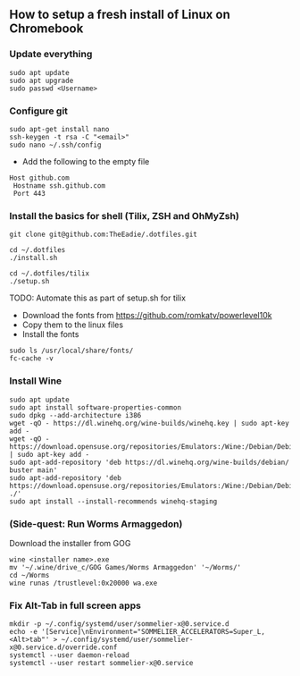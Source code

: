 ## How to setup a fresh install of Linux on Chromebook
### Update everything
```
sudo apt update
sudo apt upgrade
sudo passwd <Username>
```

### Configure git

```
sudo apt-get install nano
ssh-keygen -t rsa -C "<email>"
sudo nano ~/.ssh/config
```

- Add the following to the empty file

```
Host github.com
 Hostname ssh.github.com
 Port 443
```

### Install the basics for shell (Tilix, ZSH and OhMyZsh)

```
git clone git@github.com:TheEadie/.dotfiles.git

cd ~/.dotfiles
./install.sh

cd ~/.dotfiles/tilix
./setup.sh
```

TODO: Automate this as part of setup.sh for tilix
 - Download the fonts from https://github.com/romkatv/powerlevel10k
 - Copy them to the linux files
 - Install the fonts

```
sudo ls /usr/local/share/fonts/
fc-cache -v
```

### Install Wine
```
sudo apt update
sudo apt install software-properties-common
sudo dpkg --add-architecture i386
wget -qO - https://dl.winehq.org/wine-builds/winehq.key | sudo apt-key add -
wget -qO - https://download.opensuse.org/repositories/Emulators:/Wine:/Debian/Debian_10/Release.key | sudo apt-key add -
sudo apt-add-repository 'deb https://dl.winehq.org/wine-builds/debian/ buster main'
sudo apt-add-repository 'deb https://download.opensuse.org/repositories/Emulators:/Wine:/Debian/Debian_10/ ./'
sudo apt install --install-recommends winehq-staging
```

### (Side-quest: Run Worms Armaggedon)
Download the installer from GOG
```
wine <installer name>.exe
mv '~/.wine/drive_c/GOG Games/Worms Armaggedon' '~/Worms/'
cd ~/Worms
wine runas /trustlevel:0x20000 wa.exe

```
### Fix Alt-Tab in full screen apps

```
mkdir -p ~/.config/systemd/user/sommelier-x@0.service.d
echo -e '[Service]\nEnvironment="SOMMELIER_ACCELERATORS=Super_L,<Alt>tab"' > ~/.config/systemd/user/sommelier-x@0.service.d/override.conf
systemctl --user daemon-reload
systemctl --user restart sommelier-x@0.service
```